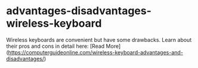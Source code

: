 # advantages-disadvantages-wireless-keyboard
Wireless keyboards are convenient but have some drawbacks. Learn about their pros and cons in detail here: [Read More] (https://computerguideonline.com/wireless-keyboard-advantages-and-disadvantages/)
